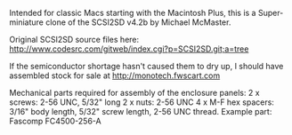 Intended for classic Macs starting with the Macintosh Plus, this is a Super-miniature clone of the SCSI2SD v4.2b by Michael McMaster.

Original SCSI2SD source files here: http://www.codesrc.com/gitweb/index.cgi?p=SCSI2SD.git;a=tree

If the semiconductor shortage hasn't caused them to dry up, I should have assembled stock for sale at http://monotech.fwscart.com

Mechanical parts required for assembly of the enclosure panels:
2 x screws: 2-56 UNC, 5/32" long
2 x nuts: 2-56 UNC
4 x M-F hex spacers: 3/16" body length, 5/32" screw length, 2-56 UNC thread. Example part: Fascomp FC4500-256-A
